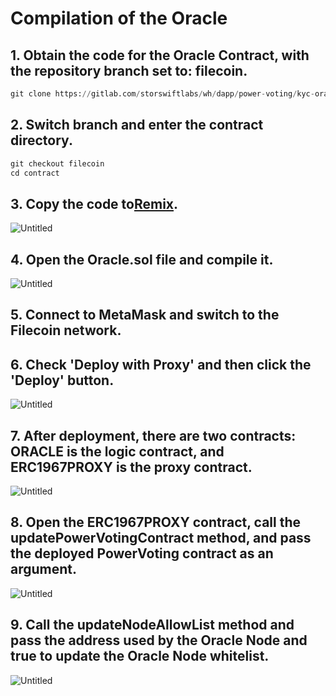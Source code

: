 # Compilation of the Oracle

## 1. Obtain the code for the Oracle Contract, with the repository branch set to: filecoin.

```python
git clone https://gitlab.com/storswiftlabs/wh/dapp/power-voting/kyc-oracle.git
```

## 2. Switch branch and enter the contract directory.

```python
git checkout filecoin
cd contract
```

## 3. Copy the code to[Remix](https://remix.ethereum.org/).

![Untitled](img/1.png)

## 4. Open the Oracle.sol file and compile it.

![Untitled](img/2.png)

## 5. Connect to MetaMask and switch to the Filecoin network.

## 6. Check 'Deploy with Proxy' and then click the 'Deploy' button.

![Untitled](img/3.png)

## 7. After deployment, there are two contracts: ORACLE is the logic contract, and ERC1967PROXY is the proxy contract.

![Untitled](img/4.png)

## 8. Open the ERC1967PROXY contract, call the updatePowerVotingContract method, and pass the deployed PowerVoting contract as an argument.

![Untitled](img/5.png)

## 9. Call the updateNodeAllowList method and pass the address used by the Oracle Node and true to update the Oracle Node whitelist.

![Untitled](img/6.png)